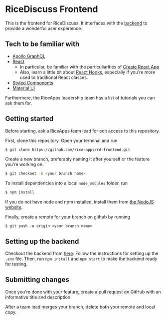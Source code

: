 # RiceDiscuss Frontend

This is the frontend for RiceDiscuss. It interfaces with the [backend](https://github.com/rice-apps/RiceDiscuss-backend) to provide a wonderful user experience.

## Tech to be familiar with

- [Apollo GraphQL](https://www.apollographql.com/docs/react/)
- [React](https://reactjs.org/)
    - In particular, be familiar with the particuliarities of [Create React App](https://create-react-app.dev/)
    - Also, learn a little bit about [React Hooks](https://reactjs.org/docs/hooks-intro.html), especially if you're more used to traditional React classes.
- [Styled Components](https://styled-components.com/)
- [Material UI](https://material-ui.com/)

Furthermore, the RiceApps leadership team has a list of tutorials you can ask them for.

## Getting started

Before starting, ask a RiceApps team lead for edit access to this repository.

First, clone this repository. Open your terminal and run

```bash
$ git clone https://github.com/rice-apps/rd-frontend.git
```

Create a new branch, preferably naming it after yourself or the feature you're working on.

```bash
$ git checkout -b <your branch name>
```

To install dependencies into a local `node_modules` folder, run

```bash
$ npm install
```

If you do not have node and npm installed, install them from [the NodeJS website](https://nodejs.org/en/).

Finally, create a remote for your branch on github by running

```
$ git push -u origin <your branch name>
```

## Setting up the backend

Checkout the backend from [here](https://github.com/rice-apps/RiceDiscuss-backend). Follow the instructions for setting up the `.env` file. Then, run `npm install` and `npm start` to make the backend ready for testing.

## Submitting changes

Once you're done with your feature, create a pull request on GitHub with an informative title and description.

After a team lead merges your branch, delete both your remote and local copy.
